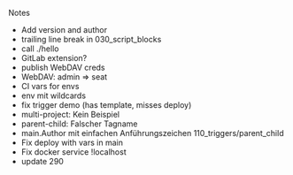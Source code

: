 Notes
- Add version and author
- trailing line break in 030_script_blocks
- call ./hello
- GitLab extension?
- publish WebDAV creds
- WebDAV: admin => seat
- CI vars for envs
- env mit wildcards
- fix trigger demo (has template, misses deploy)
- multi-project: Kein Beispiel
- parent-child: Falscher Tagname
- main.Author mit einfachen Anführungszeichen 110_triggers/parent_child
- Fix deploy with vars in main
- Fix docker service !localhost
- update 290